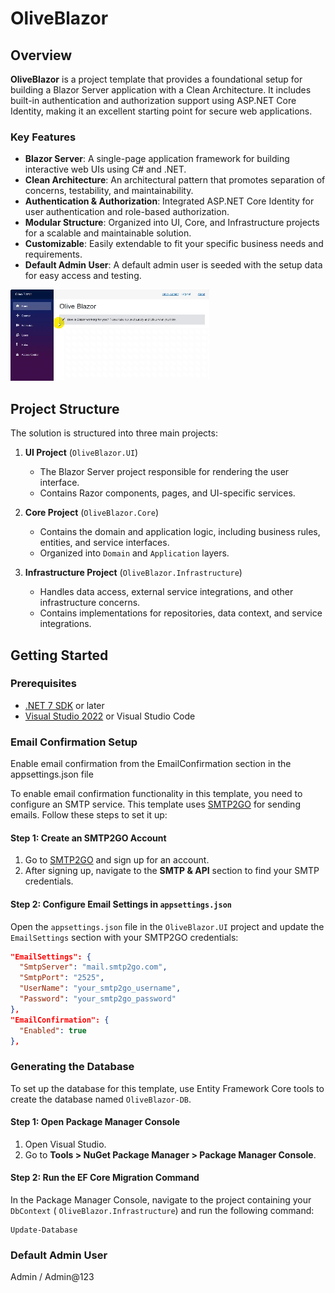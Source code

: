 # OliveBlazor

## Overview

**OliveBlazor** is a project template that provides a foundational setup for building a Blazor Server application with a Clean Architecture. It includes built-in authentication and authorization support using ASP.NET Core Identity, making it an excellent starting point for secure web applications.

### Key Features

- **Blazor Server**: A single-page application framework for building interactive web UIs using C# and .NET.
- **Clean Architecture**: An architectural pattern that promotes separation of concerns, testability, and maintainability.
- **Authentication & Authorization**: Integrated ASP.NET Core Identity for user authentication and role-based authorization.
- **Modular Structure**: Organized into UI, Core, and Infrastructure projects for a scalable and maintainable solution.
- **Customizable**: Easily extendable to fit your specific business needs and requirements.
- **Default Admin User**: A default admin user is seeded with the setup data for easy access and testing.



![Olive Blazor](https://github.com/SammyHammami/OliveBlazor/blob/master/Olive%20Blazor%20(1).gif)





## Project Structure

The solution is structured into three main projects:

1. **UI Project** (`OliveBlazor.UI`)
   - The Blazor Server project responsible for rendering the user interface.
   - Contains Razor components, pages, and UI-specific services.

2. **Core Project** (`OliveBlazor.Core`)
   - Contains the domain and application logic, including business rules, entities, and service interfaces.
   - Organized into `Domain` and `Application` layers.

3. **Infrastructure Project** (`OliveBlazor.Infrastructure`)
   - Handles data access, external service integrations, and other infrastructure concerns.
   - Contains implementations for repositories, data context, and service integrations.

## Getting Started

### Prerequisites

- [.NET 7 SDK](https://dotnet.microsoft.com/download/dotnet/7.0) or later
- [Visual Studio 2022](https://visualstudio.microsoft.com/vs/) or Visual Studio Code


### Email Confirmation Setup

Enable email confirmation from the EmailConfirmation section in the appsettings.json file  

To enable email confirmation functionality in this template, you need to configure an SMTP service.
This template uses [SMTP2GO](https://www.smtp2go.com/) for sending emails. Follow these steps to set it up:

#### Step 1: Create an SMTP2GO Account

1. Go to [SMTP2GO](https://www.smtp2go.com/) and sign up for an account.
2. After signing up, navigate to the **SMTP & API** section to find your SMTP credentials.

#### Step 2: Configure Email Settings in `appsettings.json`

Open the `appsettings.json` file in the `OliveBlazor.UI` project and update the `EmailSettings` section with your SMTP2GO credentials:

```json
"EmailSettings": {
  "SmtpServer": "mail.smtp2go.com",
  "SmtpPort": "2525",
  "UserName": "your_smtp2go_username",
  "Password": "your_smtp2go_password"
},
"EmailConfirmation": {
  "Enabled": true
},
```


### Generating the Database

To set up the database for this template, use Entity Framework Core tools to create the database named `OliveBlazor-DB`.

#### Step 1: Open Package Manager Console

1. Open Visual Studio.
2. Go to **Tools > NuGet Package Manager > Package Manager Console**.

#### Step 2: Run the EF Core Migration Command

In the Package Manager Console, navigate to the project containing your `DbContext` ( `OliveBlazor.Infrastructure`) and run the following command:

```shell
Update-Database 
```

### Default Admin User
Admin / Admin@123



